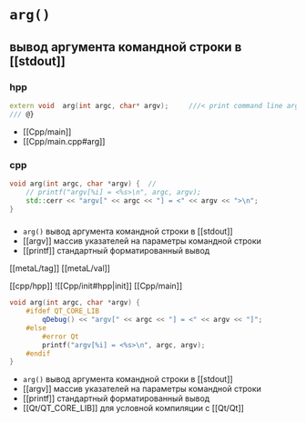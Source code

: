 # `arg()`
## вывод аргумента командной строки в [[stdout]]

### hpp
```cpp
extern void  arg(int argc, char* argv);     ///< print command line argument
/// @}
```

- [[Cpp/main]]
- [[Cpp/main.cpp#arg]]

### cpp
```cpp
void arg(int argc, char *argv) {  //
    // printf("argv[%i] = <%s>\n", argc, argv);
    std::cerr << "argv[" << argc << "] = <" << argv << ">\n";
}
```
### 

- `arg()` вывод аргумента командной строки в [[stdout]]
- [[argv]] массив указателей на параметры командной строки
- [[printf]] стандартный форматированный вывод

[[metaL/tag]]
[[metaL/val]]

[[cpp/hpp]]
![[Cpp/init#hpp|init]]
[[Cpp/main]]

```Cpp
void arg(int argc, char *argv) {
    #ifdef QT_CORE_LIB
        qDebug() << "argv[" << argc << "] = <" << argv << "]";
    #else
        #error Qt
        printf("argv[%i] = <%s>\n", argc, argv);
    #endif
}
```
- `arg()` вывод аргумента командной строки в [[stdout]]
- [[argv]] массив указателей на параметры командной строки
- [[printf]] стандартный форматированный вывод
- [[Qt/QT_CORE_LIB]] для условной компиляции с [[Qt/Qt]]
